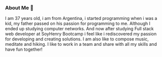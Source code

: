 ### About Me 👋

I am 37 years old, i am from Argentina, i started programming when i was a kid, my father passed on his passion for programming to me. Although I ended up studying computer networks. And now after studying Full stack web developer at SoyHenry Bootcamp i feel like i rediscovered my passion for developing and creating solutions. I am also like to compose music, meditate and hiking. I like to work in a team and share with all my skills and have fun together!



<!--
**juliangalvez/juliangalvez** is a ✨ _special_ ✨ repository because its `README.md` (this file) appears on your GitHub profile.

Here are some ideas to get you started:

- 🔭 I’m currently working on ...
- 🌱 I’m currently learning ...
- 👯 I’m looking to collaborate on ...
- 🤔 I’m looking for help with ...
- 💬 Ask me about ...
- 📫 How to reach me: ...
- 😄 Pronouns: ...
- ⚡ Fun fact: ...
-->
